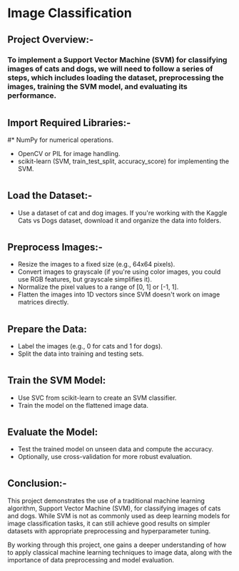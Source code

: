 # Image Classification
## Project Overview:-
### To implement a Support Vector Machine (SVM) for classifying images of cats and dogs, we will need to follow a series of steps, which includes loading the dataset, preprocessing the images, training the SVM model, and evaluating its performance.
#
## Import Required Libraries:-
#* NumPy for numerical operations.
* OpenCV or PIL for image handling.
* scikit-learn (SVM, train_test_split, accuracy_score) for implementing the SVM.
#
## Load the Dataset:-
* Use a dataset of cat and dog images. If you're working with the Kaggle Cats vs Dogs dataset, download it and organize the data into folders.
# 
## Preprocess Images:-
* Resize the images to a fixed size (e.g., 64x64 pixels).
* Convert images to grayscale (if you're using color images, you could use RGB features, but grayscale simplifies it).
* Normalize the pixel values to a range of [0, 1] or [-1, 1].
* Flatten the images into 1D vectors since SVM doesn't work on image matrices directly.
#
## Prepare the Data:
* Label the images (e.g., 0 for cats and 1 for dogs).
* Split the data into training and testing sets.
#
## Train the SVM Model:
* Use SVC from scikit-learn to create an SVM classifier.
* Train the model on the flattened image data.
#
## Evaluate the Model:
* Test the trained model on unseen data and compute the accuracy.
* Optionally, use cross-validation for more robust evaluation.
#
## Conclusion:-
This project demonstrates the use of a traditional machine learning algorithm, Support Vector Machine (SVM), for classifying images of cats and dogs. While SVM is not as commonly used as deep learning models for image classification tasks, it can still achieve good results on simpler datasets with appropriate preprocessing and hyperparameter tuning.

By working through this project, one gains a deeper understanding of how to apply classical machine learning techniques to image data, along with the importance of data preprocessing and model evaluation.







